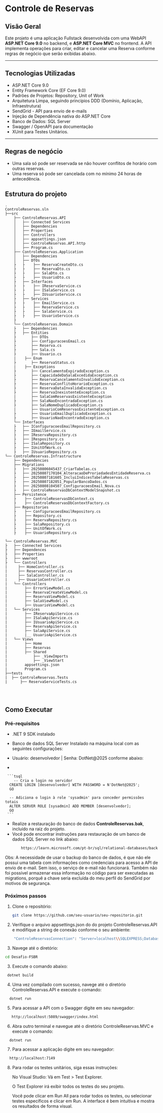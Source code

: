 # Controle de Reservas

## Visão Geral

Este projeto é uma aplicação Fullstack desenvolvida com uma WebAPI **ASP.NET Core 9.0** no backend, e **ASP.NET Core MVC** no frontend. 
A API implementa operações para criar, editar e cancelar uma Reserva conforme regras de negócio que serão exibidas abaixo.

---

## Tecnologias Utilizadas

- ASP.NET Core 9.0
- Entity Framework Core (EF Core 9.0)
- Padrões de Projetos: Repository, Unit of Work
- Arquitetura Limpa, seguindo princípios DDD (Domínio, Aplicação, Infraestrutura)
- SendGrid - API para envio de e-mails
- Injeção de Dependência nativa do ASP.NET Core
- Banco de Dados: SQL Server
- Swagger / OpenAPI para documentação
- XUnit para Testes Unitários.
---

## Regras de negócio


- Uma sala só pode ser reservada se não houver conflitos de horário com outras reservas.
- Uma reserva só pode ser cancelada com no mínimo 24 horas de antecedência.

## Estrutura do projeto

```
.
ControleReservas.sln
├──src
    ├── ControleReservas.API
    │   ├── Connected Services
    │   ├── Dependencies
    │   ├── Properties
    │   ├── Controllers
    │   ├── appsettings.json
    │   ├── ControleReservas.API.http
    │   ├── Program.cs
    ├── ControleReservas.Application
    │   ├── Dependencies
    │   ├── DTOs
    ├   ├    ├── ReservaCreateDto.cs
    ├   ├    ├── ReservaDto.cs
    ├   ├    ├── SalaDto.cs
    ├   ├    ├── UsuarioDto.cs
    ├   ├── Interfaces
    ├   ├    ├── IReservaService.cs
    ├   ├    ├── ISalaService.cs
    ├   ├    ├── IUsuarioService.cs
    ├   ├── Services
    ├   ├    ├── EmailService.cs
    ├   ├    ├── ReservaService.cs
    ├   ├    ├── SalaService.cs
    ├   ├    ├── UsuarioService.cs
    ├      
    └── ControleReservas.Domain
    ├   ├── Dependencies
    ├   ├── Entities
    ├       ├── DTOs
    ├       ├── ConfiguracoesEmail.cs
    ├       ├── Reserva.cs
    ├       ├── Sala.cs
    ├       ├── Usuario.cs
    |    ├── Enum
    ├       ├── ReservaStatus.cs
    |    ├── Exceptions
    ├       ├── CancelamentoExpiradoException.cs
    ├       ├── CapacidadeDaSalaExcedidaException.cs
    ├       ├── ReservaCancelamentoInvalidoException.cs
    ├       ├── ReservaConflitoHorarioException.cs
    ├       ├── ReservaDataInvalidaException.cs
    ├       ├── ReservaInexistenteException.cs
    |       ├── SalaComReservasExistenteException
    ├       ├── SalaNaoEncontradaException.cs
    ├       ├── SalaNomeDuplicadoException.cs
    |       ├── UsuarioComReservasExistenteException.cs
    ├       ├── UsuarioEmailDuplicadoException.cs
    ├       ├── UsuarioNaoEncontradoException.cs
    └── Interfaces
    ├   ├── IConfiguracoesEmailRepository.cs
    ├   ├── IEmailService.cs
    ├   ├── IReservaRepository.cs
    ├   ├── IRespository.cs
    ├   ├── ISalaRepository.cs
    ├   ├── IUnitOfWork.cs
    ├   ├── IUsuarioRepository.cs
└── ControleReservas.Infrastructure
    ├── Dependencies
    ├── Migrations
    ├   ├── 20250806045437_CriarTabelas.cs
    ├   ├── 20250807170104_AlteracaoDeProriedadesEntidadeReserva.cs
    ├   ├── 20250807181605_IncluiIndicesTabelaReservas.cs
    ├   ├── 20250807182051_PopularBancoDados.cs
    ├   ├── 20250808104507_ConfiguracoesEmail_Nova.cs
    ├   ├── ControleReservasDbContextModelSnapshot.cs
    ├── Persistence
    ├    ├── ControleReservasDbContext.cs
    ├    ├── ControleReservasDbContextFactory.cs
    ├── Repositories
    ├    ├── ConfiguracoesEmailRepository.cs
    ├    ├── Repository.cs
    ├    ├── ReservaRepository.cs
    ├    ├── SalaRepository.cs
    ├    ├── UnitOfWork.cs
    ├    ├── UsuarioRepository.cs

└── ControleReservas.MVC
├   ├── Connected Services
├   ├── Dependences
├   ├── Properties
├   ├── wwwroot
├   └── Controllers
|     ├── HomeController.cs
|     ├── ReservasController.cs
|     ├── SalaController.cs
|     ├── UsuarioController.cs
|   └── Controllers
|        ├── ErrorViewModel.cs
|        ├── ReservaCreateViewModel.cs
|        ├── ReservaViewModel.cs
|        ├── SalaViewModel.cs
|        ├── UsuarioViewModel.cs
|   └── Services
|        ├── IReservaApiService.cs
|        ├── ISalaApiService.cs
|        ├── IUsuarioApiService.cs
|        ├── ReservaApiService.cs
|        ├── SalaApiService.cs
|        |__ UsuarioApiService.cs
|   └── Views
|        ├── Home
|        ├── Reservas
|        ├── Shared
|            ├── _ViewImports
|            ├── _ViewStart
|        appsettings.json
|        Program.cs
├──tests
|  ├── ControleReservas.Tests
|      ├── ReservaServiceTests.cs




```

## Como Executar

### Pré-requisitos

- .NET 9 SDK instalado
  
- Banco de dados SQL Server Instalado na máquina local com as seguintes configurações:

- Usuário: desenvolvedor | Senha: DotNet@2025 conforme abaixo:
- 
  
     ```tsql
        -- Cria o login no servidor
      CREATE LOGIN [desenvolvedor] WITH PASSWORD = N'DotNet@2025';
      GO
      
      -- Adiciona o login à role 'sysadmin' para conceder permissões totais
      ALTER SERVER ROLE [sysadmin] ADD MEMBER [desenvolvedor];
      GO
     ```



- Realize a restauração do banco de dados **ControleReservas.bak**, incluído na raiz do projeto.
- Você pode encontrar instruções para restauração de um banco de dados SQL Server no link abaixo:
  ```html
      https://learn.microsoft.com/pt-br/sql/relational-databases/backup-restore/quickstart-backup-restore-database?view=sql-server-ver17&tabs=ssms
  ```
Obs: A necessidade de usar o backup do banco de dados, é que não ele possui uma tabela com informações como credenciais para acesso a API de envio de e-mail. 
Sem isso, o serviço de e-mail não funcionará. Também não foi possível armazenar essa informação no código para ser executadas as migrations, porquê a chave seria excluída do meu perfil do SendGrid por motivos de segurança.
    
### Próximos passos

1. Clone o repositório:
   ```bash
   git clone https://github.com/seu-usuario/seu-repositorio.git

2. Verifique o arquivo appsettings.json do do projeto ControleReservas.API e modifique a string de conexão conforme
   o seu ambiente:

```bash
    "ControleReservasConnection": "Server=localhost\\SQLEXPRESS;Database=ControleReservas;User Id=desenvolvedor;Password=DotNet@2025;TrustServerCertificate=True;"
```


3. Navege até o diretório:
```bash
cd Desafio-FSBR
   ```
3. Execute o comando abaixo:
```bash
 dotnet build
```
4. Uma vez compilado com sucesso, navege até o diretório ControleReservas.API e execute o comando:
```bash
  dotnet run
```
5. Para acessar a API com o Swagger digite em seu navegador:
```bash
   http://localhost:5089/swagger/index.html
```
6. Abra outro terminal e navegue até o diretório ControleReservas.MVC e execute o comando:
```bash
  dotnet run
```
7. Para acessar a aplicação digite em seu navegador:
```bash
  http://localhost:7149
```
8. Para rodar os testes unitários, siga essas instruções:

    No Visual Studio:
    Vá em Test > Test Explorer.

    O Test Explorer irá exibir todos os testes do seu projeto.

   Você pode clicar em Run All para rodar todos os testes, ou selecionar testes específicos e clicar em Run. A interface é      bem intuitiva e mostra os resultados de forma visual.
